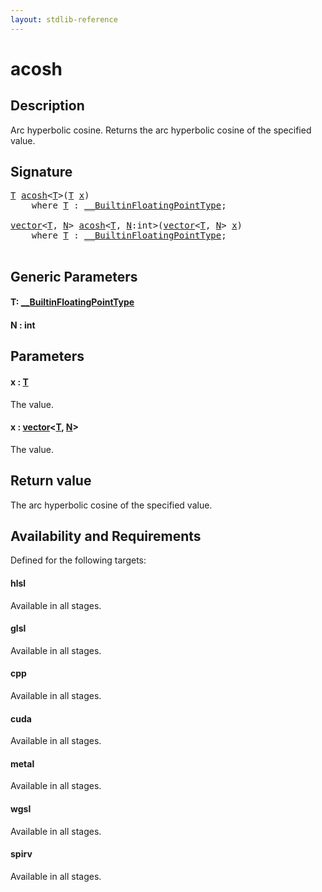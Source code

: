 ```yaml
---
layout: stdlib-reference
---
```


# acosh

## Description

Arc hyperbolic cosine. Returns the arc hyperbolic cosine of the specified value.



## Signature 

<pre>
<a href="acosh.md#typeparam-T" class="code_type">T</a> <a href="acosh.md">acosh</a>&lt;<a href="acosh.md#typeparam-T" class="code_type">T</a>&gt;(<a href="acosh.md#typeparam-T" class="code_type">T</a> <a href="acosh.md#decl-x" class="code_param">x</a>)
    <span class='code_keyword'>where</span> <a href="acosh.md#typeparam-T" class="code_type">T</a> : <a href="../interfaces/0_builtinfloatingpointtype-029hm/index.md" class="code_type">__BuiltinFloatingPointType</a>;

<a href="../types/vector/index.md" class="code_type">vector</a>&lt;<a href="acosh.md#typeparam-T" class="code_type">T</a>, <a href="acosh.md#decl-N" class="code_var">N</a>&gt; <a href="acosh.md">acosh</a>&lt;<a href="acosh.md#typeparam-T" class="code_type">T</a>, <a href="acosh.md#decl-N" class="code_var">N</a>:<span class="code_keyword">int</span>&gt;(<a href="../types/vector/index.md" class="code_type">vector</a>&lt;<a href="acosh.md#typeparam-T" class="code_type">T</a>, <a href="acosh.md#decl-N" class="code_var">N</a>&gt; <a href="acosh.md#decl-x" class="code_param">x</a>)
    <span class='code_keyword'>where</span> <a href="acosh.md#typeparam-T" class="code_type">T</a> : <a href="../interfaces/0_builtinfloatingpointtype-029hm/index.md" class="code_type">__BuiltinFloatingPointType</a>;

</pre>

## Generic Parameters

####  <a id="typeparam-T"></a>T: [\_\_BuiltinFloatingPointType](../interfaces/0_builtinfloatingpointtype-029hm/index.md)
####  <a id="decl-N"></a>N  : int

## Parameters

####  <a id="decl-x"></a>x  : [T](acosh.md#typeparam-T)
The value.

####  <a id="decl-x"></a>x  : [vector](../types/vector/index.md)\<[T](../types/vector/index.md#typeparam-T), [N](../types/vector/index.md#decl-N)\>
The value.


## Return value
The arc hyperbolic cosine of the specified value.


## Availability and Requirements

Defined for the following targets:

#### hlsl
Available in all stages.

#### glsl
Available in all stages.

#### cpp
Available in all stages.

#### cuda
Available in all stages.

#### metal
Available in all stages.

#### wgsl
Available in all stages.

#### spirv
Available in all stages.




<script>
// Fix .md links to .html when on ReadTheDocs
if (window.location.hostname.includes('readthedocs') || 
    window.location.hostname.includes('rtfd.io')) {
  document.addEventListener('DOMContentLoaded', function() {
    const links = document.querySelectorAll('a');
    links.forEach(link => {
      const href = link.getAttribute('href');
      if (href && href.includes('.md')) {
        // This regex will handle .md links with or without fragment identifiers or query parameters
        link.href = link.href.replace(/(.+)\.md(#[^?]*)?(\?.*)?$/, '$1.html$2$3');
      }
    });
  });
}
</script>
